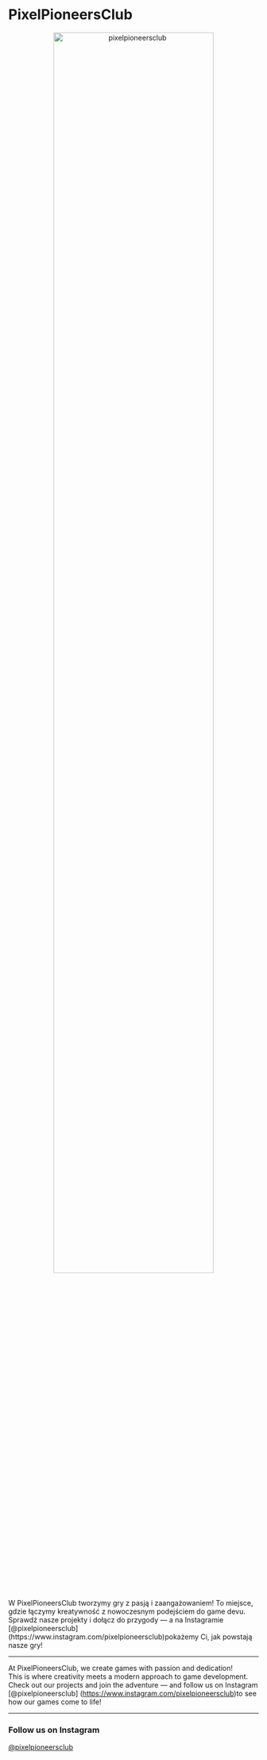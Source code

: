 

# PixelPioneersClub
<p align="center">
  <img src="https://github.com/pixelpioneersclub/Image/blob/main/9AEA909D-32D9-45C3-BCE5-06E0307C1E92.jpeg?raw=true" alt="pixelpioneersclub" width="80%" />
</p>
  <br>
W PixelPioneersClub tworzymy gry z pasją i zaangażowaniem!  
To miejsce, gdzie łączymy kreatywność z nowoczesnym podejściem do game devu.  
Sprawdź nasze projekty i dołącz do przygody — a na Instagramie [@pixelpioneersclub](https://www.instagram.com/pixelpioneersclub)pokażemy Ci, jak powstają nasze gry!

---

At PixelPioneersClub, we create games with passion and dedication!  
This is where creativity meets a modern approach to game development.  
Check out our projects and join the adventure — and follow us on Instagram [@pixelpioneersclub]
(https://www.instagram.com/pixelpioneersclub)to see how our games come to life!

---

### Follow us on Instagram  
[@pixelpioneersclub](https://www.instagram.com/pixelpioneersclub)
